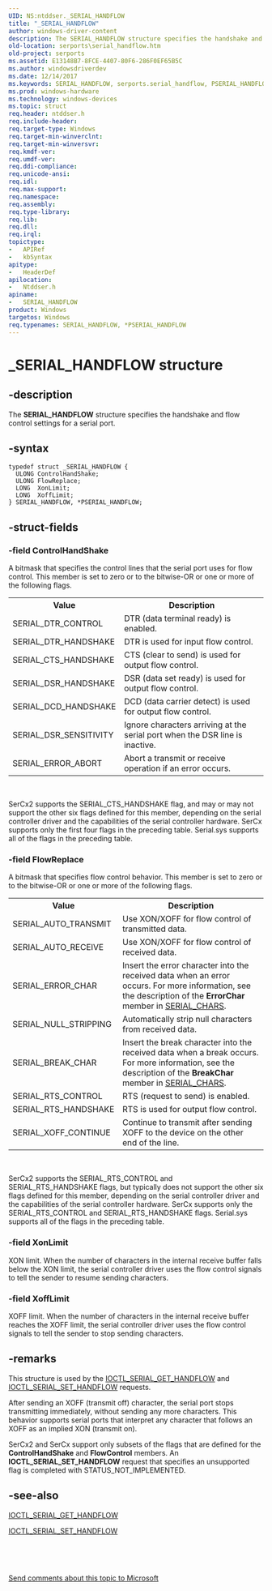 ```yaml
---
UID: NS:ntddser._SERIAL_HANDFLOW
title: "_SERIAL_HANDFLOW"
author: windows-driver-content
description: The SERIAL_HANDFLOW structure specifies the handshake and flow control settings for a serial port.
old-location: serports\serial_handflow.htm
old-project: serports
ms.assetid: E13148B7-8FCE-4407-80F6-286F0EF65B5C
ms.author: windowsdriverdev
ms.date: 12/14/2017
ms.keywords: SERIAL_HANDFLOW, serports.serial_handflow, PSERIAL_HANDFLOW, *PSERIAL_HANDFLOW, ntddser/SERIAL_HANDFLOW, _SERIAL_HANDFLOW, ntddser/PSERIAL_HANDFLOW, SERIAL_HANDFLOW structure [Serial Ports], PSERIAL_HANDFLOW structure pointer [Serial Ports]
ms.prod: windows-hardware
ms.technology: windows-devices
ms.topic: struct
req.header: ntddser.h
req.include-header: 
req.target-type: Windows
req.target-min-winverclnt: 
req.target-min-winversvr: 
req.kmdf-ver: 
req.umdf-ver: 
req.ddi-compliance: 
req.unicode-ansi: 
req.idl: 
req.max-support: 
req.namespace: 
req.assembly: 
req.type-library: 
req.lib: 
req.dll: 
req.irql: 
topictype:
-	APIRef
-	kbSyntax
apitype:
-	HeaderDef
apilocation:
-	Ntddser.h
apiname:
-	SERIAL_HANDFLOW
product: Windows
targetos: Windows
req.typenames: SERIAL_HANDFLOW, *PSERIAL_HANDFLOW
---
```


# _SERIAL_HANDFLOW structure


## -description


The <b>SERIAL_HANDFLOW</b> structure specifies the handshake and flow control settings for a serial port.


## -syntax


````
typedef struct _SERIAL_HANDFLOW {
  ULONG ControlHandShake;
  ULONG FlowReplace;
  LONG  XonLimit;
  LONG  XoffLimit;
} SERIAL_HANDFLOW, *PSERIAL_HANDFLOW;
````


## -struct-fields




### -field ControlHandShake

A bitmask that specifies the control lines that the serial port uses for flow control. This member is set to zero or to the bitwise-OR or one or more of the following flags.

<table>
<tr>
<th>Value</th>
<th>Description</th>
</tr>
<tr>
<td>SERIAL_DTR_CONTROL</td>
<td>DTR (data terminal ready) is enabled.</td>
</tr>
<tr>
<td>SERIAL_DTR_HANDSHAKE</td>
<td>DTR is used for input flow control.</td>
</tr>
<tr>
<td>SERIAL_CTS_HANDSHAKE</td>
<td>CTS (clear to send) is used for output flow control.</td>
</tr>
<tr>
<td>SERIAL_DSR_HANDSHAKE</td>
<td>DSR (data set ready) is used for output flow control.</td>
</tr>
<tr>
<td>SERIAL_DCD_HANDSHAKE</td>
<td>DCD (data carrier detect) is used for output flow control.</td>
</tr>
<tr>
<td>SERIAL_DSR_SENSITIVITY</td>
<td>Ignore characters arriving at the serial port when the DSR line is inactive.</td>
</tr>
<tr>
<td>SERIAL_ERROR_ABORT</td>
<td>Abort a transmit or receive operation if an error occurs.</td>
</tr>
</table>
 

SerCx2 supports the SERIAL_CTS_HANDSHAKE flag, and may or may not support the other six flags defined for this member, depending on the serial controller driver and the capabilities of the serial controller hardware. SerCx supports only the first four flags in the preceding table. Serial.sys supports all of the flags in the preceding table.


### -field FlowReplace

A bitmask that specifies flow control behavior. This member is set to zero or to the bitwise-OR or one or more of the following flags.

<table>
<tr>
<th>Value</th>
<th>Description</th>
</tr>
<tr>
<td>SERIAL_AUTO_TRANSMIT</td>
<td>Use XON/XOFF for flow control of transmitted data.
        </td>
</tr>
<tr>
<td>SERIAL_AUTO_RECEIVE</td>
<td>Use XON/XOFF for flow control of received data.</td>
</tr>
<tr>
<td>SERIAL_ERROR_CHAR</td>
<td>Insert the error character into the received data when an error occurs. For more information, see the description of the <b>ErrorChar</b> member in <a href="..\ntddser\ns-ntddser-_serial_chars.md">SERIAL_CHARS</a>.</td>
</tr>
<tr>
<td>SERIAL_NULL_STRIPPING</td>
<td>Automatically strip null characters from received data.</td>
</tr>
<tr>
<td>SERIAL_BREAK_CHAR</td>
<td>Insert the break character into the received data when a break occurs. For more information, see the description of the <b>BreakChar</b> member in <a href="..\ntddser\ns-ntddser-_serial_chars.md">SERIAL_CHARS</a>.</td>
</tr>
<tr>
<td>SERIAL_RTS_CONTROL</td>
<td>RTS (request to send) is enabled.
        </td>
</tr>
<tr>
<td>SERIAL_RTS_HANDSHAKE</td>
<td>RTS is used for output flow control.
        </td>
</tr>
<tr>
<td>SERIAL_XOFF_CONTINUE</td>
<td>Continue to transmit after sending XOFF to the device on the other end of the line.
        </td>
</tr>
</table>
 

SerCx2 supports the SERIAL_RTS_CONTROL and SERIAL_RTS_HANDSHAKE flags, but typically does not support the other six flags defined for this member, depending on the serial controller driver and the capabilities of the serial controller hardware. SerCx supports only the SERIAL_RTS_CONTROL and SERIAL_RTS_HANDSHAKE flags. Serial.sys supports all of the flags in the preceding table.


### -field XonLimit

XON limit. When the number of characters in the internal receive buffer falls below the XON limit, the serial controller driver uses the flow control signals to tell the sender to resume sending characters.


### -field XoffLimit

XOFF limit. When the number of characters in the internal receive buffer reaches the XOFF limit, the serial controller driver uses the flow control signals to tell the sender to stop sending characters.


## -remarks



This structure is used by the <a href="..\ntddser\ni-ntddser-ioctl_serial_get_handflow.md">IOCTL_SERIAL_GET_HANDFLOW</a> and <a href="..\ntddser\ni-ntddser-ioctl_serial_set_handflow.md">IOCTL_SERIAL_SET_HANDFLOW</a> requests.

After sending an XOFF (transmit off) character, the serial port stops transmitting immediately, without sending any more characters. This behavior supports serial ports that interpret any character that follows an XOFF as an implied XON (transmit on).

SerCx2 and SerCx support only subsets of the flags that are defined for the <b>ControlHandShake</b> and <b>FlowControl</b> members. An <b>IOCTL_SERIAL_SET_HANDFLOW</b> request that specifies an unsupported flag is completed with STATUS_NOT_IMPLEMENTED.




## -see-also

<a href="..\ntddser\ni-ntddser-ioctl_serial_get_handflow.md">IOCTL_SERIAL_GET_HANDFLOW</a>



<a href="..\ntddser\ni-ntddser-ioctl_serial_set_handflow.md">IOCTL_SERIAL_SET_HANDFLOW</a>



 

 

<a href="mailto:wsddocfb@microsoft.com?subject=Documentation%20feedback [serports\serports]:%20SERIAL_HANDFLOW structure%20 RELEASE:%20(12/14/2017)&amp;body=%0A%0APRIVACY STATEMENT%0A%0AWe use your feedback to improve the documentation. We don't use your email address for any other purpose, and we'll remove your email address from our system after the issue that you're reporting is fixed. While we're working to fix this issue, we might send you an email message to ask for more info. Later, we might also send you an email message to let you know that we've addressed your feedback.%0A%0AFor more info about Microsoft's privacy policy, see http://privacy.microsoft.com/en-us/default.aspx." title="Send comments about this topic to Microsoft">Send comments about this topic to Microsoft</a>

